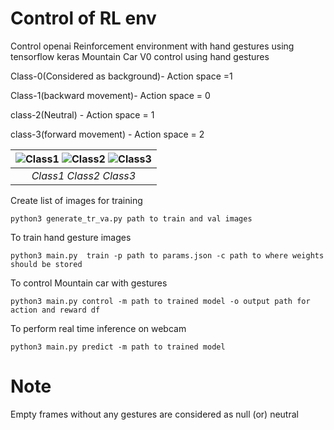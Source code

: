 # Control of RL env

Control openai Reinforcement environment with hand gestures using tensorflow keras 
Mountain Car V0 control using hand gestures


Class-0(Considered as background)- Action space =1

Class-1(backward movement)- Action space = 0

class-2(Neutral) - Action space = 1

class-3(forward movement) - Action space = 2

| ![Class1](https://user-images.githubusercontent.com/50954616/146073007-92031bb6-0a50-4428-9de2-6bb392fb7f93.png) ![Class2](https://user-images.githubusercontent.com/50954616/146073389-68288a85-55a9-4c6b-941e-455f3eb10c9b.png) ![Class3](https://user-images.githubusercontent.com/50954616/146073551-630a7602-3a9d-4cae-86c0-e6517b804ae0.png) |
|:--:| 
|*Class1*   *Class2*    *Class3*|


Create list of images for training
```
python3 generate_tr_va.py path to train and val images
````

To train hand gesture images
```
python3 main.py  train -p path to params.json -c path to where weights should be stored
```

To control Mountain car with gestures
```
python3 main.py control -m path to trained model -o output path for action and reward df
```

To perform real time inference on webcam
```
python3 main.py predict -m path to trained model
```

# Note
Empty frames without any gestures are considered as null (or) neutral